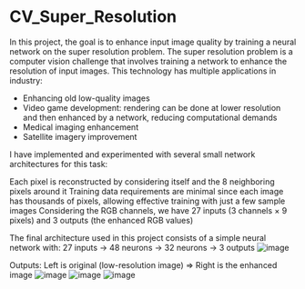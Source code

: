 # CV_Super_Resolution
In this project, the goal is to enhance input image quality by training a neural network on the super resolution problem.
The super resolution problem is a computer vision challenge that involves training a network to enhance the resolution of input images.
This technology has multiple applications in industry:

- Enhancing old low-quality images
- Video game development: rendering can be done at lower resolution and then enhanced by a network, reducing computational demands
- Medical imaging enhancement
- Satellite imagery improvement

I have implemented and experimented with several small network architectures for this task:

Each pixel is reconstructed by considering itself and the 8 neighboring pixels around it
Training data requirements are minimal since each image has thousands of pixels, allowing effective training with just a few sample images
Considering the RGB channels, we have 27 inputs (3 channels × 9 pixels) and 3 outputs (the enhanced RGB values)

The final architecture used in this project consists of a simple neural network with:
27 inputs → 48 neurons → 32 neurons → 3 outputs
![image](https://github.com/user-attachments/assets/40401995-de28-4a61-92dc-a55ffb6ac347)



Outputs: Left is original (low-resolution image) => Right is the enhanced image
![image](https://github.com/user-attachments/assets/dd30de47-bf98-4b64-95e1-ffd97cec16fc)
![image](https://github.com/user-attachments/assets/7a0ee702-df72-4410-b898-6cbc608bfe61)
![image](https://github.com/user-attachments/assets/cbe50ce3-69e0-4bb5-9bc2-4a6060dd931d)
